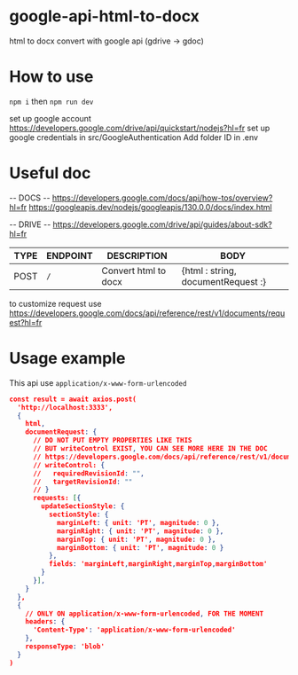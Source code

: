 # google-api-html-to-docx
html to docx convert with google api (gdrive -> gdoc)

# How to use
`npm i` then `npm run dev`

set up google account https://developers.google.com/drive/api/quickstart/nodejs?hl=fr
set up google credentials in src/GoogleAuthentication
Add folder ID in .env

# Useful doc

-- DOCS --
https://developers.google.com/docs/api/how-tos/overview?hl=fr
https://googleapis.dev/nodejs/googleapis/130.0.0/docs/index.html

-- DRIVE --
https://developers.google.com/drive/api/guides/about-sdk?hl=fr



| TYPE   | ENDPOINT                            | DESCRIPTION         | BODY                                                                    |
| ------ | ----------------------------------- | ------------------- | ----------------------------------------------------------------------- |
| POST   | `/`  | Convert html to docx | {html : string, documentRequest :}                                                     |

to customize request use https://developers.google.com/docs/api/reference/rest/v1/documents/request?hl=fr

# Usage example


This api use `application/x-www-form-urlencoded`

```json
const result = await axios.post(
  'http://localhost:3333',
  {
    html,
    documentRequest: {
      // DO NOT PUT EMPTY PROPERTIES LIKE THIS
      // BUT writeControl EXIST, YOU CAN SEE MORE HERE IN THE DOC
      // https://developers.google.com/docs/api/reference/rest/v1/documents/batchUpdate
      // writeControl: {
      //   requiredRevisionId: "",
      //   targetRevisionId: ""
      // }
      requests: [{
        updateSectionStyle: {
          sectionStyle: {
            marginLeft: { unit: 'PT', magnitude: 0 },
            marginRight: { unit: 'PT', magnitude: 0 },
            marginTop: { unit: 'PT', magnitude: 0 },
            marginBottom: { unit: 'PT', magnitude: 0 }
          },
          fields: 'marginLeft,marginRight,marginTop,marginBottom'
        }
      }],
    }
  },
  {
    // ONLY ON application/x-www-form-urlencoded, FOR THE MOMENT
    headers: {
      'Content-Type': 'application/x-www-form-urlencoded'
    },
    responseType: 'blob'
  }
)
```